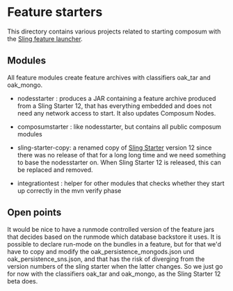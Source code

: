 # Feature starters

This directory contains various projects related to starting composum with
the [Sling feature launcher](https://github.com/apache/sling-org-apache-sling-feature-launcher).

## Modules

All feature modules create feature archives with classifiers oak_tar and oak_mongo.

- nodesstarter : produces a JAR containing a feature archive produced from a Sling Starter 12, that has
  everything embedded and does not need any network access to start. It also updates Composum Nodes.
- composumstarter : like nodesstarter, but contains all public composum modules

- sling-starter-copy: a renamed copy of [Sling Starter](https://github.com/apache/sling-org-apache-sling-starter)
  version 12 since there was no release of that for a long long time and we need something to base the nodesstarter on.
  When Sling Starter 12 is released, this can be replaced and removed.
- integrationtest : helper for other modules that checks whether they start up correctly in the mvn verify phase 

## Open points

It would be nice to have a runmode controlled version of the feature jars that decides based on the runmode which database backstore it uses. It is possible to declare run-mode on the bundles in a feature, but for that we'd have to copy and modify the oak_persistence_mongods.json und oak_persistence_sns.json, and that has the risk of diverging from the version numbers of the sling starter when the latter changes. So we just go for now with the classifiers oak_tar and oak_mongo, as the Sling Starter 12 beta does.
